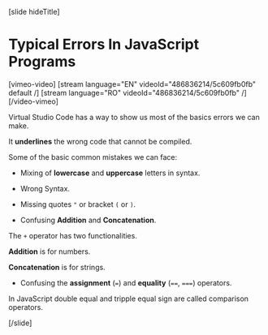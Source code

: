 [slide hideTitle]
# Typical Errors In JavaScript Programs

[vimeo-video]
[stream language="EN" videoId="486836214/5c609fb0fb" default /]
[stream language="RO" videoId="486836214/5c609fb0fb"  /]
[/video-vimeo]

Virtual Studio Code has a way to show us most of the basics errors we can make.

It **underlines** the wrong code that cannot be compiled.

Some of the basic common mistakes we can face:

- Mixing of **lowercase** and **uppercase** letters in syntax.

- Wrong Syntax.

- Missing quotes `"` or bracket `(` or `)`.

- Confusing **Addition** and **Concatenation**.

The `+` operator has two functionalities.

**Addition** is for numbers.

**Concatenation** is for strings.

- Confusing the **assignment** (`=`) and **equality** (`==`, `===`) operators.

In JavaScript double equal and tripple equal sign are called comparison operators.

[/slide]